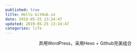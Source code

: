 ```yaml
---
published: true
title: Hello GitHub.io
date: 2019-05-25 13:24:47
updated: 2019-05-25 13:24:47
categories: life
---
```

<center>弃用WordPress，采用Hexo + Github完美组合</center>
<!--more-->
